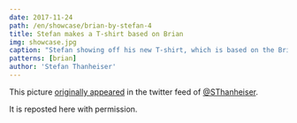 ```yaml
---
date: 2017-11-24
path: /en/showcase/brian-by-stefan-4
title: Stefan makes a T-shirt based on Brian
img: showcase.jpg
caption: "Stefan showing off his new T-shirt, which is based on the Brian Body Block."
patterns: [brian]
author: 'Stefan Thanheiser'
---
```


This picture [originally appeared](https://twitter.com/SThanheiser/status/933942463332536320)
in the twitter feed of [@SThanheiser](https://twitter.com/SThanheiser).

It is reposted here with permission.
